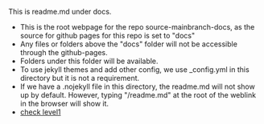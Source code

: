 This is readme.md under docs. 
- This is the root webpage for the repo source-mainbranch-docs, as the source for github pages for this repo is set to "docs"
- Any files or folders above the "docs" folder will not be accessible through the github-pages.
-  Folders under this folder will be available.
-  To use jekyll themes and add other config, we use _config.yml in this directory but it is not a requirement.
-  If we have a .nojekyll file in this directory, the readme.md will not show up by default. However, typing "/readme.md" at the root of the weblink in the browser will show it.
- [check level1]( /level1 )
